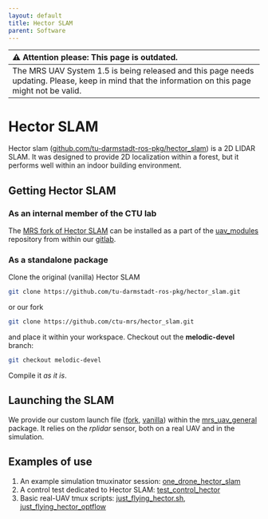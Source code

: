 ```yaml
---
layout: default
title: Hector SLAM
parent: Software
---
```


| :warning: **Attention please: This page is outdated.**                                                                                           |
| :---                                                                                                                                             |
| The MRS UAV System 1.5 is being released and this page needs updating. Please, keep in mind that the information on this page might not be valid. |

# Hector SLAM

Hector slam ([github.com/tu-darmstadt-ros-pkg/hector_slam](http://github.com/tu-darmstadt-ros-pkg/hector_slam)) is a 2D LIDAR SLAM.
It was designed to provide 2D localization within a forest, but it performs well within an indoor building environment.

## Getting Hector SLAM

### As an internal member of the CTU lab

The [MRS fork of Hector SLAM](http://github.com/ctu-mrs/hector_slam) can be installed as a part of the [uav_modules](https://mrs.felk.cvut.cz/gitlab/uav/uav_modules) repository from within our [gitlab](http://mrs.felk.cvut.cz/gitlab).

### As a standalone package

Clone the original (vanilla) Hector SLAM
```bash
git clone https://github.com/tu-darmstadt-ros-pkg/hector_slam.git
```
or our fork
```bash
git clone https://github.com/ctu-mrs/hector_slam.git
```
and place it within your workspace.
Checkout out the **melodic-devel** branch:
```bash
git checkout melodic-devel
```
Compile it *as it is*.

## Launching the SLAM

We provide our custom launch file ([fork](https://github.com/ctu-mrs/mrs_uav_general/blob/master/launch/hector_slam.launch), [vanilla](https://github.com/ctu-mrs/mrs_uav_general/blob/master/launch/hector_slam_vanilla.launch)) within the [mrs_uav_general](https://github.com/ctu-mrs/mrs_uav_general) package.
It relies on the *rplidar* sensor, both on a real UAV and in the simulation.

## Examples of use

1. An example simulation tmuxinator session: [one_drone_hector_slam](https://github.com/ctu-mrs/simulation/tree/master/example_tmux_scripts/one_drone_hector_slam)
2. A control test dedicated to Hector SLAM: [test_control_hector](https://github.com/ctu-mrs/mrs_uav_testing/tree/master/tmux/test_control_hector)
3. Basic real-UAV tmux scripts: [just_flying_hector.sh](https://github.com/ctu-mrs/uav_core/blob/master/tmux_scripts/just_flying_hector.sh), [just_flying_hector_optflow](https://github.com/ctu-mrs/uav_core/tree/master/tmux_scripts/just_flying_hector_opflow)
